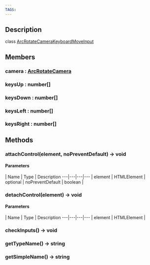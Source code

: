 ```yaml
---
TAGS:
---
```

## Description

class [ArcRotateCameraKeyboardMoveInput](/classes/2.4/ArcRotateCameraKeyboardMoveInput)



## Members

### camera : [ArcRotateCamera](/classes/2.4/ArcRotateCamera)



### keysUp : number[]



### keysDown : number[]



### keysLeft : number[]



### keysRight : number[]



## Methods

### attachControl(element, noPreventDefault) &rarr; void



#### Parameters
 | Name | Type | Description
---|---|---|---
 | element | HTMLElement | 
optional | noPreventDefault | boolean | 
### detachControl(element) &rarr; void



#### Parameters
 | Name | Type | Description
---|---|---|---
 | element | HTMLElement | 

### checkInputs() &rarr; void


### getTypeName() &rarr; string


### getSimpleName() &rarr; string


